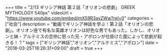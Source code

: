 +++
title =  "2/13 ギリシア神話 第２話「オリオンの悲劇」 GREEK MYTHOLOGY 540px"
videoUrl = "https://www.youtube.com/embed/mX59R3ayZWw?rel=0"
categories = ["社会"]
description = "動画でギリシア神話を学ぶ！第２話「オリオンの悲劇」。オリオン座で有名な英雄オリオンは好色な男でもあった。しかし、オリオンと妹・アルテミスの恋仲に怒った兄・アポロンが仕掛けた罠によって悲劇が起きる！？"
tags = ["ギリシア神話","オリオン","アルテミス","アポロン"]
date = "2018-03-25T18:26:31+09:00"
draft = true
+++

